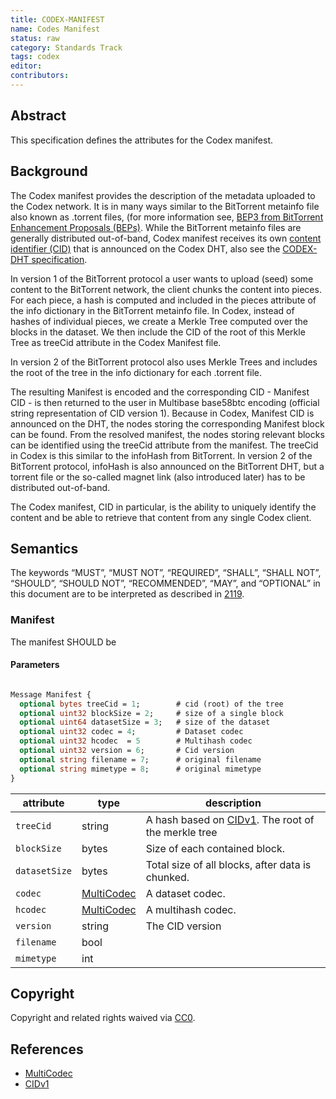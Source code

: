 ```yaml
---
title: CODEX-MANIFEST
name: Codes Manifest
status: raw
category: Standards Track
tags: codex
editor: 
contributors:
---
```


## Abstract

This specification defines the attributes for the Codex manifest.

## Background

The Codex manifest provides the description of the metadata uploaded to the Codex network.
It is in many ways similar to the BitTorrent metainfo file also known as .torrent files,
(for more information see, [BEP3 from BitTorrent Enhancement Proposals (BEPs)]().
While the BitTorrent metainfo files are generally distributed out-of-band,
Codex manifest receives its own [content identifier (CID)]() that is announced on the Codex DHT, also 
see the [CODEX-DHT specification]().

In version 1 of the BitTorrent protocol a user wants to upload (seed) some content to the BitTorrent network,
the client chunks the content into pieces.
For each piece, a hash is computed and
included in the pieces attribute of the info dictionary in the BitTorrent metainfo file.
In Codex,
instead of hashes of individual pieces,
we create a Merkle Tree computed over the blocks in the dataset.
We then include the CID of the root of this Merkle Tree as treeCid attribute in the Codex Manifest file.

In version 2 of the BitTorrent protocol also uses Merkle Trees and
includes the root of the tree in the info dictionary for each .torrent file.

The resulting Manifest is encoded and
the corresponding CID - Manifest CID - is then returned to the user in Multibase base58btc
encoding (official string representation of CID version 1).
Because in Codex, Manifest CID is announced on the DHT,
the nodes storing the corresponding Manifest block can be found.
From the resolved manifest, 
the nodes storing relevant blocks can be identified using the treeCid attribute from the manifest.
The treeCid in Codex is this similar to the infoHash from BitTorrent.
In version 2 of the BitTorrent protocol,
infoHash is also announced on the BitTorrent DHT,
but a torrent file or the so-called magnet link (also introduced later)
has to be distributed out-of-band.

The Codex manifest, CID in particular,
is the ability to uniquely identify the content and
be able to retrieve that content from any single Codex client.

## Semantics

The keywords “MUST”, “MUST NOT”, “REQUIRED”, “SHALL”, “SHALL NOT”,
“SHOULD”, “SHOULD NOT”, “RECOMMENDED”, “MAY”, and
“OPTIONAL” in this document are to be interpreted as described in [2119](https://www.ietf.org/rfc/rfc2119.txt).

### Manifest

The manifest SHOULD be 

#### Parameters

```protobuf

Message Manifest {
  optional bytes treeCid = 1;        # cid (root) of the tree
  optional uint32 blockSize = 2;     # size of a single block
  optional uint64 datasetSize = 3;   # size of the dataset
  optional uint32 codec = 4;         # Dataset codec
  optional uint32 hcodec  = 5        # Multihash codec
  optional uint32 version = 6;       # Cid version
  optional string filename = 7;      # original filename
  optional string mimetype = 8;      # original mimetype
}

```

| attribute | type | description |
|-----------|------|-------------|
| `treeCid` | string | A hash based on [CIDv1](https://github.com/multiformats/cid#cidv1). The root of the merkle tree |
| `blockSize` | bytes | Size of each contained block. |
| `datasetSize` | bytes | Total size of all blocks, after data is chunked. |
| `codec` | [MultiCodec](https://github.com/multiformats/multicodec) |  A dataset codec. |
| `hcodec` | [MultiCodec](https://github.com/multiformats/multicodec) | A multihash codec. |
| `version` | string | The CID version |
| `filename` | bool | |
| `mimetype` | int |  |

## Copyright

Copyright and related rights waived via [CC0](https://creativecommons.org/publicdomain/zero/1.0/).

## References

- [MultiCodec](https://github.com/multiformats/multicodec)
- [CIDv1](https://github.com/multiformats/cid#cidv1)
